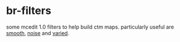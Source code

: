 # br-filters
some mcedit 1.0 filters to help build ctm maps.
particularly useful are [smooth](./smooth.py), [noise](./noise.py) and [varied](./varied.py).
